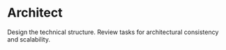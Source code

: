 # Architect
Design the technical structure. Review tasks for architectural consistency and scalability.
